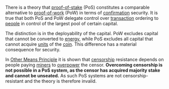 There is a theory that [proof-of-stake](https://en.m.wikipedia.org/wiki/Proof-of-stake) (PoS) constitutes a comparable alternative to [proof-of-work](Glossary#proof) (PoW) in terms of [confirmation](Glossary#confirmation) security. It is true that both PoS and PoW delegate control over [transaction](Glossary#transaction) ordering to [people](Glossary#person) in control of the largest pool of certain capital.

The distinction is in the deployability of the capital. PoW excludes capital that cannot be converted to [energy](Glossary#work), while PoS excludes all capital that cannot acquire [units](Glossary#unit) of the [coin](Glossary#coin). This difference has a material consequence for security.

In [Other Means Principle](Other-Means-Principle) it is shown that [censorship](Glossary#censorship) resistance depends on people paying [miners](Glossary#miner) to [overpower](Glossary#power) the censor. **Overcoming censorship is not possible in a PoS system, as the censor has acquired majority stake and cannot be unseated.** As such PoS systems are not censorship-resistant and the theory is therefore invalid.